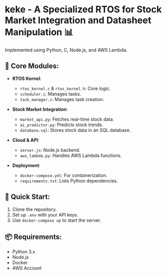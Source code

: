 # keke - A Specialized RTOS for Stock Market Integration and Datasheet Manipulation 📊

Implemented using Python, C, Node.js, and AWS Lambda.

## 🚀 Core Modules:
- **RTOS Kernel**:
  - `rtos_kernel.c` & `rtos_kernel.h`: Core logic.
  - `scheduler.c`: Manages tasks.
  - `task_manager.c`: Manages task creation.
  
- **Stock Market Integration**:
  - `market_api.py`: Fetches real-time stock data.
  - `ai_predictor.py`: Predicts stock trends.
  - `database.sql`: Stores stock data in an SQL database.

- **Cloud & API**:
  - `server.js`: Node.js backend.
  - `aws_lambda.py`: Handles AWS Lambda functions.
  
- **Deployment**:
  - `docker-compose.yml`: For containerization.
  - `requirements.txt`: Lists Python dependencies.

## 🚀 Quick Start:
1. Clone the repository.
2. Set up `.env` with your API keys.
3. Use `docker-compose up` to start the server.

## 📦 Requirements:
- Python 3.x
- Node.js
- Docker
- AWS Account
